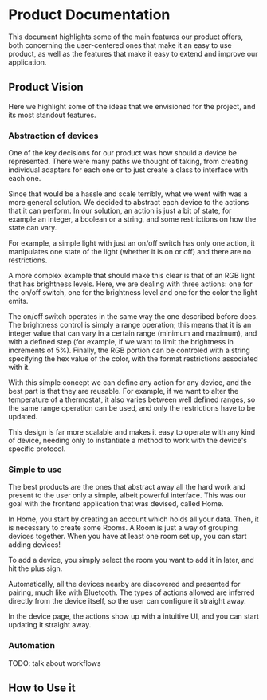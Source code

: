 # Product Documentation

This document highlights some of the main features our product offers, both concerning the user-centered ones that make it an easy to use product, as well as the features that make it easy to extend and improve our application.

## Product Vision

Here we highlight some of the ideas that we envisioned for the project, and its most standout features.

### Abstraction of devices

One of the key decisions for our product was how should a device be represented. There were many paths we thought of taking, from creating individual adapters for each one or to just create a class to interface with each one.

Since that would be a hassle and scale terribly, what we went with was a more general solution. We decided to abstract each device to the actions that it can perform. In our solution, an action is just a bit of state, for example an integer, a boolean or a string, and some restrictions on how the state can vary.

For example, a simple light with just an on/off switch has only one action, it manipulates one state of the light (whether it is on or off) and there are no restrictions.

A more complex example that should make this clear is that of an RGB light that has brightness levels. Here, we are dealing with three actions: one for the on/off switch, one for the brightness level and one for the color the light emits.

The on/off switch operates in the same way the one described before does. The brightness control is simply a range operation; this means that it is an integer value that can vary in a certain range (minimum and maximum), and with a defined step (for example, if we want to limit the brightness in increments of 5%). Finally, the RGB portion can be controled with a string specifying the hex value of the color, with the format restrictions associated with it.

With this simple concept we can define any action for any device, and the best part is that they are reusable. For example, if we want to alter the temperature of a thermostat, it also varies between well defined ranges, so the same range operation can be used, and only the restrictions have to be updated.

This design is far more scalable and makes it easy to operate with any kind of device, needing only to instantiate a method to work with the device's specific protocol.

### Simple to use

The best products are the ones that abstract away all the hard work and present to the user only a simple, albeit powerful interface. This was our goal with the frontend application that was devised, called Home.

In Home, you start by creating an account which holds all your data. Then, it is necessary to create some Rooms. A Room is just a way of grouping devices together. When you have at least one room set up, you can start adding devices!

To add a device, you simply select the room you want to add it in later, and hit the plus sign.

Automatically, all the devices nearby are discovered and presented for pairing, much like with Bluetooth. The types of actions allowed are inferred directly from the device itself, so the user can configure it straight away.

In the device page, the actions show up with a intuitive UI, and you can start updating it straight away.

### Automation

TODO: talk about workflows

## How to Use it
